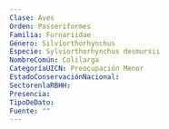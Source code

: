 ```yaml
---
Clase: Aves
Orden: Passeriformes
Familia: Furnariidae
Género: Silviorthorhynchus
Especie: Sylviorthorhynchus desmursii
NombreComún: Colilarga
CategoríaUICN: Preocupación Menor
EstadoConservaciónNacional: 
SectorenlaRBHH: 
Presencia: 
TipoDeDato: 
Fuente: ""
---
```


